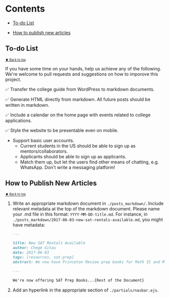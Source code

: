 # Contents

* [To-do List](#kenyans-applying-to-us-universities-to-do-list)

* [How to publish new articles](#how-to-publish-new-articles)

## To-do List

<sub><sup>[:arrow_up: Back to top](#contents)</sup></sub>

If you have some time on your hands, help us achieve any of the following. We're welcome to pull requests and suggestions on how to imporove this project.

:white_check_mark: Transfer the college guide from WordPress to markdown documents.

:white_check_mark: Generate HTML directly from markdown. All future posts should be written in markdown.

:white_check_mark: Include a calendar on the home page with events related to college applications.

:white_check_mark: Style the website to be presentable even on mobile.

* Support basic user accounts. 
  * Current students in the US should be able to sign up as mentors/collaborators. 
  * Applicants should be able to sign up as applicants. 
  * Match them up, but let the users find other means of chatting, e.g. WhatsApp. Don't write a messaging platform!

## How to Publish New Articles

<sub><sup>[:arrow_up: Back to top](#contents)</sup></sub>

1. Write an appropriate markdown document in `./posts_markdown/`. Include relevant metadata at the top of the markdown document. Please name your .md file in this format: `YYYY-MM-DD-title.md`. For instance, in `./posts_markdown/2017-06-03-new-sat-rentals-available.md`, you might have metadata:

    ```markdown
    ---

    title: New SAT Rentals Available
    author: Chege Gitau
    date: 2017-06-03
    tags: [resources, sat-prep]
    abstract: We now have Princeton Review prep books for Math IC and Math IIC, and Barron's prep books for Biology E/M and Chemistry.

    ---

    We're now offering SAT Prep Books...{Rest of the Document}
    ```

2. Add an hyperlink in the appropriate section of `./partials/navbar.ejs`.